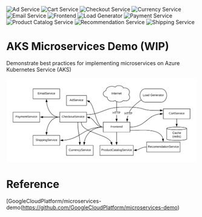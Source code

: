 ![Ad Service](https://github.com/SatyKrish/aks-microservices-demo/workflows/Ad%20Service/badge.svg)
![Cart Service](https://github.com/SatyKrish/aks-microservices-demo/workflows/Cart%20Service/badge.svg)
![Checkout Service](https://github.com/SatyKrish/aks-microservices-demo/workflows/Checkout%20Service/badge.svg)
![Currency Service](https://github.com/SatyKrish/aks-microservices-demo/workflows/Currency%20Service/badge.svg)
![Email Service](https://github.com/SatyKrish/aks-microservices-demo/workflows/Email%20Service/badge.svg)
![Frontend](https://github.com/SatyKrish/aks-microservices-demo/workflows/Load%20Generator/badge.svg)
![Load Generator](https://github.com/SatyKrish/aks-microservices-demo/workflows/Frontend/badge.svg)
![Payment Service](https://github.com/SatyKrish/aks-microservices-demo/workflows/Payment%20Service/badge.svg)
![Product Catalog Service](https://github.com/SatyKrish/aks-microservices-demo/workflows/Product%20Catalog%20Service/badge.svg)
![Recommendation Service](https://github.com/SatyKrish/aks-microservices-demo/workflows/Recommendation%20Service/badge.svg)
![Shipping Service](https://github.com/SatyKrish/aks-microservices-demo/workflows/Shipping%20Service/badge.svg)

# AKS Microservices Demo (WIP)
Demonstrate best practices for implementing microservices on Azure Kubernetes Service (AKS)

![microservices-architecture](./docs/img/architecture-diagram.png)

# Reference
[GoogleCloudPlatform/microservices-demo(https://github.com/GoogleCloudPlatform/microservices-demo)
